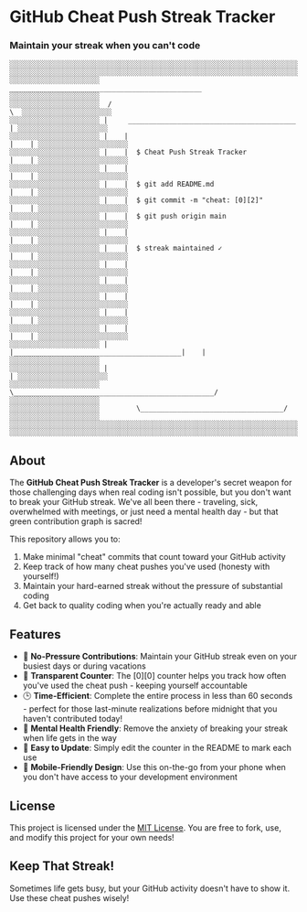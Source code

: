 # GitHub Cheat Push Streak Tracker

### Maintain your streak when you can't code

```
░░░░░░░░░░░░░░░░░░░░░░░░░░░░░░░░░░░░░░░░░░░░░░░░░░░░░░░░░░░░░░░░░░░░░░░░░░░░░░░░░░░░░░░░░░░░░░░░░░░
░░░░░░░░░░░░░░░░░░░░░░░░░░░░░░░░░░░░░░░░░░░░░░░░░░░░░░░░░░░░░░░░░░░░░░░░░░░░░░░░░░░░░░░░░░░░░░░░░░░
░░░░░░░░░░░░░░░░░░░░░░    _______________________________________________    ░░░░░░░░░░░░░░░░░░░░░░
░░░░░░░░░░░░░░░░░░░░░░  /                                                 \  ░░░░░░░░░░░░░░░░░░░░░░
░░░░░░░░░░░░░░░░░░░░░░ |     _________________________________________     | ░░░░░░░░░░░░░░░░░░░░░░
░░░░░░░░░░░░░░░░░░░░░░ |    |                                         |    | ░░░░░░░░░░░░░░░░░░░░░░
░░░░░░░░░░░░░░░░░░░░░░ |    |  $ Cheat Push Streak Tracker            |    | ░░░░░░░░░░░░░░░░░░░░░░
░░░░░░░░░░░░░░░░░░░░░░ |    |                                         |    | ░░░░░░░░░░░░░░░░░░░░░░
░░░░░░░░░░░░░░░░░░░░░░ |    |  $ git add README.md                    |    | ░░░░░░░░░░░░░░░░░░░░░░
░░░░░░░░░░░░░░░░░░░░░░ |    |  $ git commit -m "cheat: [0][2]"        |    | ░░░░░░░░░░░░░░░░░░░░░░
░░░░░░░░░░░░░░░░░░░░░░ |    |  $ git push origin main                 |    | ░░░░░░░░░░░░░░░░░░░░░░
░░░░░░░░░░░░░░░░░░░░░░ |    |                                         |    | ░░░░░░░░░░░░░░░░░░░░░░
░░░░░░░░░░░░░░░░░░░░░░ |    |  $ streak maintained ✓                  |    | ░░░░░░░░░░░░░░░░░░░░░░
░░░░░░░░░░░░░░░░░░░░░░ |    |                                         |    | ░░░░░░░░░░░░░░░░░░░░░░
░░░░░░░░░░░░░░░░░░░░░░ |    |                                         |    | ░░░░░░░░░░░░░░░░░░░░░░
░░░░░░░░░░░░░░░░░░░░░░ |    |                                         |    | ░░░░░░░░░░░░░░░░░░░░░░
░░░░░░░░░░░░░░░░░░░░░░ |    |                                         |    | ░░░░░░░░░░░░░░░░░░░░░░
░░░░░░░░░░░░░░░░░░░░░░ |    |                                         |    | ░░░░░░░░░░░░░░░░░░░░░░
░░░░░░░░░░░░░░░░░░░░░░ |    |_________________________________________|    | ░░░░░░░░░░░░░░░░░░░░░░
░░░░░░░░░░░░░░░░░░░░░░ |                                                   | ░░░░░░░░░░░░░░░░░░░░░░
░░░░░░░░░░░░░░░░░░░░░░  \_________________________________________________/  ░░░░░░░░░░░░░░░░░░░░░░
░░░░░░░░░░░░░░░░░░░░░░         \___________________________________/         ░░░░░░░░░░░░░░░░░░░░░░
░░░░░░░░░░░░░░░░░░░░░░░░░░░░░░░░░░░░░░░░░░░░░░░░░░░░░░░░░░░░░░░░░░░░░░░░░░░░░░░░░░░░░░░░░░░░░░░░░░░
░░░░░░░░░░░░░░░░░░░░░░░░░░░░░░░░░░░░░░░░░░░░░░░░░░░░░░░░░░░░░░░░░░░░░░░░░░░░░░░░░░░░░░░░░░░░░░░░░░░
```

## About

The **GitHub Cheat Push Streak Tracker** is a developer's secret weapon for those challenging days when real coding isn't possible, but you don't want to break your GitHub streak. We've all been there - traveling, sick, overwhelmed with meetings, or just need a mental health day - but that green contribution graph is sacred!

This repository allows you to:

1. Make minimal "cheat" commits that count toward your GitHub activity
2. Keep track of how many cheat pushes you've used (honesty with yourself!)
3. Maintain your hard-earned streak without the pressure of substantial coding
4. Get back to quality coding when you're actually ready and able

## Features

- 🤫 **No-Pressure Contributions**: Maintain your GitHub streak even on your busiest days or during vacations
- 🔢 **Transparent Counter**: The [0][0] counter helps you track how often you've used the cheat push - keeping yourself accountable
- 🕒 **Time-Efficient**: Complete the entire process in less than 60 seconds - perfect for those last-minute realizations before midnight that you haven't contributed today!
- 💪 **Mental Health Friendly**: Remove the anxiety of breaking your streak when life gets in the way
- 🔄 **Easy to Update**: Simply edit the counter in the README to mark each use
- 📱 **Mobile-Friendly Design**: Use this on-the-go from your phone when you don't have access to your development environment

## License

This project is licensed under the [MIT License](./LICENSE). You are free to fork, use, and modify this project for your own needs!

## Keep That Streak!

Sometimes life gets busy, but your GitHub activity doesn't have to show it. Use these cheat pushes wisely!
